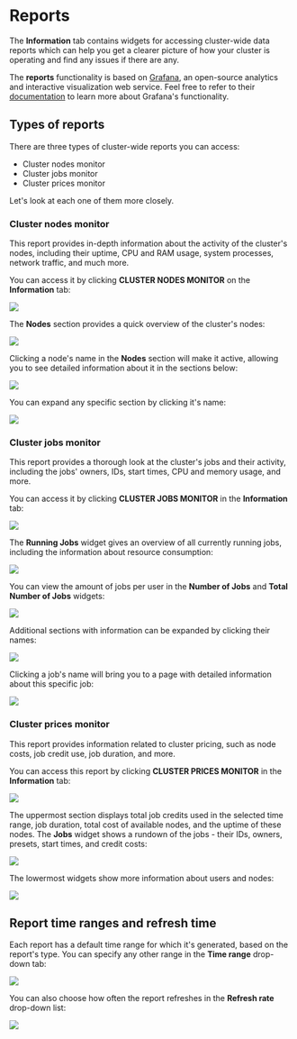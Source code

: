 # Reports

The **Information** tab contains widgets for accessing cluster-wide data reports which can help you get a clearer picture of how your cluster is operating and find any issues if there are any.

The **reports** functionality is based on [Grafana](https://grafana.com), an open-source analytics and interactive visualization web service. Feel free to refer to their [documentation](https://grafana.com/docs/grafana/latest/?utm_source=grafana_footer) to learn more about Grafana's functionality.

## Types of reports

There are three types of cluster-wide reports you can access:

* Cluster nodes monitor
* Cluster jobs monitor
* Cluster prices monitor

Let's look at each one of them more closely.

### Cluster nodes monitor

This report provides in-depth information about the activity of the cluster's nodes, including their uptime, CPU and RAM usage, system processes, network traffic, and much more.

You can access it by clicking **CLUSTER NODES MONITOR** on the **Information** tab:

![](../.gitbook/assets/image%20%28147%29.png)

The **Nodes** section provides a quick overview of the cluster's nodes: 

![](../.gitbook/assets/image%20%28160%29.png)

Clicking a node's name in the **Nodes** section will make it active, allowing you to see detailed information about it in the sections below:

![](../.gitbook/assets/image%20%28148%29.png)

You can expand any specific section by clicking it's name:

![](../.gitbook/assets/image%20%28159%29.png)

### Cluster jobs monitor

This report provides a thorough look at the cluster's jobs and their activity, including the jobs' owners, IDs, start times, CPU and memory usage, and more. 

You can access it by clicking **CLUSTER JOBS MONITOR** in the **Information** tab:

![](../.gitbook/assets/image%20%28152%29.png)

The **Running Jobs** widget gives an overview of all currently running jobs, including the information about resource consumption:

![](../.gitbook/assets/image%20%28149%29.png)

You can view the amount of jobs per user in the **Number of Jobs** and **Total Number of Jobs** widgets:

![](../.gitbook/assets/image%20%28155%29.png)

Additional sections with information can be expanded by clicking their names:

![](../.gitbook/assets/image%20%28145%29.png)

Clicking a job's name will bring you to a page with detailed information about this specific job:

![](../.gitbook/assets/image%20%28146%29.png)

### Cluster prices monitor

This report provides information related to cluster pricing, such as node costs, job credit use, job duration, and more.

You can access this report by clicking **CLUSTER PRICES MONITOR** in the **Information** tab:

![](../.gitbook/assets/image%20%28158%29.png)

The uppermost section displays total job credits used in the selected time range, job duration, total cost of available nodes, and the uptime of these nodes. The **Jobs** widget shows a rundown of the jobs - their IDs, owners, presets, start times, and credit costs:

![](../.gitbook/assets/image%20%28151%29.png)

The lowermost widgets show more information about users and nodes:

![](../.gitbook/assets/image%20%28161%29.png)

## Report time ranges and refresh time

Each report has a default time range for which it's generated, based on the report's type. You can specify any other range in the **Time range** drop-down tab:

![](../.gitbook/assets/image%20%28153%29.png)

You can also choose how often the report refreshes in the **Refresh rate** drop-down list:

![](../.gitbook/assets/image%20%28156%29.png)


